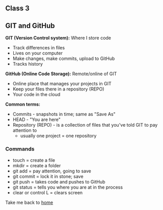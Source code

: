 ## Class 3

## GIT and GitHub

**GIT (Version Control system):** Where I store code
* Track differences in files
* Lives on your computer
* Make changes, make commits, upload to GitHub
* Tracks history

**GitHub (Online Code Storage):** Remote/online of GIT
* Online place that manages your projects in GIT
* Keep your files there in a repository (REPO)
* Your code in the cloud

**Common terms:**
* Commits - snapshots in time; same as "Save As"
* HEAD - "You are here"
* Repository (REPO) - is a collection of files that you've told GIT to pay attention to
  * usually one project = one repository


### Commands

* touch = create a file
* mkdir = create a folder
* git add = pay attention, going to save
* git commit = lock it in stone; save
* git push = takes code and pushes to GitHub
* git status = tells you where you are at in the process
* clear or control L = clears screen




Take me back to [home](README.md)

